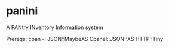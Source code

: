 # panini
A PANtry INventory Information system

Prereqs:
cpan -i JSON::MaybeXS Cpanel::JSON::XS HTTP::Tiny
